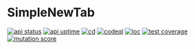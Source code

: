 # SimpleNewTab

[![api status](https://img.shields.io/uptimerobot/status/m797417947-fe687be74c0746276cc9cb3d?label=api%20status)](https://stats.uptimerobot.com/4wvr6UzvYm/797417947)
[![api uptime](https://img.shields.io/uptimerobot/ratio/m797417947-fe687be74c0746276cc9cb3d?label=api%20uptime)](https://stats.uptimerobot.com/4wvr6UzvYm/797417947)
[![cd](https://img.shields.io/github/actions/workflow/status/yavorfingarov/SimpleNewTab/cd.yml?branch=master&label=cd)](https://github.com/yavorfingarov/SimpleNewTab/actions/workflows/cd.yml?query=branch%3Amaster)
[![codeql](https://img.shields.io/github/actions/workflow/status/yavorfingarov/SimpleNewTab/codeql.yml?branch=master&label=codeql)](https://github.com/yavorfingarov/SimpleNewTab/actions/workflows/codeql.yml?query=branch%3Amaster)
[![loc](https://img.shields.io/endpoint?url=https://gist.githubusercontent.com/yavorfingarov/08cdfad3804ed47e85cddf37d00755a0/raw/lines-of-code.json)](https://github.com/yavorfingarov/SimpleNewTab/actions/workflows/cd.yml?query=branch%3Amaster)
[![test coverage](https://img.shields.io/endpoint?url=https://gist.githubusercontent.com/yavorfingarov/08cdfad3804ed47e85cddf37d00755a0/raw/test-coverage.json)](https://github.com/yavorfingarov/SimpleNewTab/actions/workflows/cd.yml?query=branch%3Amaster)
[![mutation score](https://img.shields.io/endpoint?url=https://gist.githubusercontent.com/yavorfingarov/08cdfad3804ed47e85cddf37d00755a0/raw/mutation-score.json)](https://github.com/yavorfingarov/SimpleNewTab/actions/workflows/cd.yml?query=branch%3Amaster)
